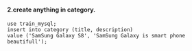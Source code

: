 #### 2.create anything in category.
```mysql
use train_mysql;
insert into category (title, description)
value ('SamSung Galaxy S8', 'SamSung Galaxy is smart phone beautifull');
```

